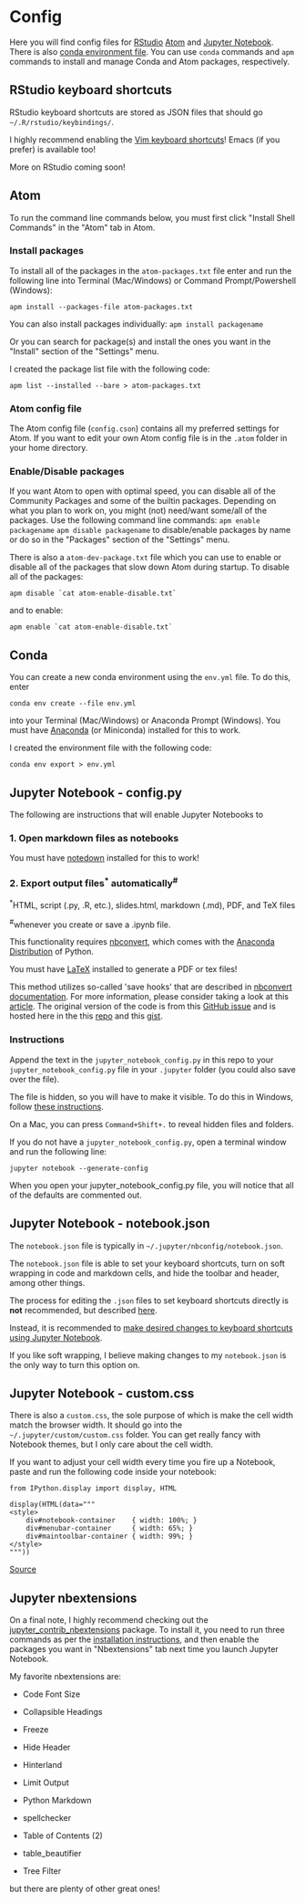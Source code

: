 # Config

Here you will find config files for [RStudio](https://www.rstudio.com/) [Atom](https://atom.io/) and [Jupyter Notebook](http://jupyter-notebook-beginner-guide.readthedocs.io/). There is also [conda environment file](https://conda.io/docs/using/envs.html). You can use `conda` commands and `apm` commands to install and manage Conda and Atom packages, respectively.

## RStudio keyboard shortcuts

RStudio keyboard shortcuts are stored as JSON files that should go ` ~/.R/rstudio/keybindings/`.

I highly recommend enabling the [Vim keyboard shortcuts](https://support.rstudio.com/hc/en-us/community/posts/208492728-Vim-Editing-Mode)! 
Emacs (if you prefer) is available too!

More on RStudio coming soon!

## Atom

To run the command line commands below, you must first click "Install Shell Commands" in the "Atom" tab in Atom.

### Install packages

To install all of the packages in the `atom-packages.txt` file enter and run the following line into Terminal (Mac/Windows) or Command Prompt/Powershell (Windows):

`apm install --packages-file atom-packages.txt`

You can also install packages individually: `apm install packagename`

Or you can search for package(s) and install the ones you want in the "Install" section of the "Settings" menu.

I created the package list file with the following code:

`apm list --installed --bare > atom-packages.txt`

### Atom config file

The Atom config file (`config.cson`) contains all my preferred settings for Atom. If you want to edit your own Atom config file is in the `.atom` folder in your home directory.

### Enable/Disable packages

If you want Atom to open with optimal speed, you can disable all of the Community Packages and some of the builtin packages. Depending on what you plan to work on, you might (not) need/want some/all of the packages. Use the following command line commands: `apm enable packagename` `apm disable packagename` to disable/enable packages by name or do so in the "Packages" section of the "Settings" menu.

There is also a `atom-dev-package.txt` file which you can use to enable or disable all of the packages that slow down Atom during startup. To disable all of the packages:

```
apm disable `cat atom-enable-disable.txt`
```

and to enable:

```
apm enable `cat atom-enable-disable.txt`
```

## Conda

You can create a new conda environment using the `env.yml` file. To do this, enter

`conda env create --file env.yml`

into your Terminal (Mac/Windows) or Anaconda Prompt (Windows). You must have [Anaconda](https://www.anaconda.com/download/) (or Miniconda) installed for this to work.

I created the environment file with the following code:

`conda env export > env.yml`

## Jupyter Notebook - config.py

The following are instructions that will enable Jupyter Notebooks to

### 1\. Open markdown files as notebooks

You must have [notedown](https://github.com/aaren/notedown) installed for this to work!

### 2\. Export output files<sup>*</sup> automatically<sup>#</sup>

<sup>*</sup>HTML, script (.py, .R, etc.), slides.html, markdown (.md), PDF, and TeX files<br>

<sup>#</sup>whenever you create or save a .ipynb file.

This functionality requires [nbconvert](https://nbconvert.readthedocs.io/en/latest/install.html#installing-nbconvert), which comes with the [Anaconda Distribution](https://www.anaconda.com/download/) of Python.

You must have [LaTeX](https://nbconvert.readthedocs.io/en/latest/install.html#installing-tex) installed to generate a PDF or tex files!

This method utilizes so-called 'save hooks' that are described in [nbconvert documentation](http://jupyter-notebook.readthedocs.io/en/latest/extending/savehooks.html). For more information, please consider taking a look at this [article](https://svds.com/jupyter-notebook-best-practices-for-data-science/). The original version of the code is from this [GitHub issue](https://github.com/ipython/ipython/issues/8009) and is hosted here in the this [repo](https://github.com/jbwhit/til/blob/master/jupyter/autosave_html_py.md) and this [gist](https://gist.github.com/jbwhit/881bdeeaae3e4128947c).

### Instructions

Append the text in the `jupyter_notebook_config.py` in this repo to your `jupyter_notebook_config.py` file in your `.jupyter` folder (you could also save over the file).

The file is hidden, so you will have to make it visible. To do this in Windows, follow [these instructions](https://www.howtogeek.com/howto/windows-vista/show-hidden-files-and-folders-in-windows-vista/).

On a Mac, you can press `Command+Shift+.` to reveal hidden files and folders.

If you do not have a `jupyter_notebook_config.py`, open a terminal window and run the following line:

`jupyter notebook --generate-config`

When you open your jupyter_notebook_config.py file, you will notice that all of the defaults are commented out.

## Jupyter Notebook - notebook.json

The `notebook.json` file is typically in `~/.jupyter/nbconfig/notebook.json`.

The `notebook.json` file is able to set your keyboard shortcuts, turn on soft wrapping in code and markdown cells, and hide the toolbar and header, among other things.

The process for editing the `.json` files to set keyboard shortcuts directly is **not** recommended, but described [here](http://jupyter-notebook.readthedocs.io/en/latest/extending/keymaps.html).

Instead, it is recommended to [make desired changes to keyboard shortcuts using Jupyter Notebook](http://jupyter-notebook.readthedocs.io/en/latest/examples/Notebook/Custom%20Keyboard%20Shortcuts.html).

If you like soft wrapping, I believe making changes to my `notebook.json` is the only way to turn this option on.

## Jupyter Notebook - custom.css

There is also a `custom.css`, the sole purpose of which is make the cell width match the browser width. It should go into the `~/.jupyter/custom/custom.css` folder. You can get really fancy with Notebook themes, but I only care about the cell width.

If you want to adjust your cell width every time you fire up a Notebook, paste and run the following code inside your notebook:

```
from IPython.display import display, HTML

display(HTML(data="""
<style>
    div#notebook-container    { width: 100%; }
    div#menubar-container     { width: 65%; }
    div#maintoolbar-container { width: 99%; }
</style>
"""))
```

[Source](https://gist.github.com/paulochf/f6c9ed0b39f85dd85270)

## Jupyter nbextensions

On a final note, I highly recommend checking out the [jupyter_contrib_nbextensions](http://jupyter-contrib-nbextensions.readthedocs.io/en/latest/) package. To install it, you need to run three commands as per the [installation instructions](http://jupyter-contrib-nbextensions.readthedocs.io/en/latest/install.html), and then enable the packages you want in "Nbextensions" tab next time you launch Jupyter Notebook.

My favorite nbextensions are:

- Code Font Size

- Collapsible Headings

- Freeze

- Hide Header

- Hinterland

- Limit Output

- Python Markdown

- spellchecker

- Table of Contents (2)

- table_beautifier

- Tree Filter

but there are plenty of other great ones!
